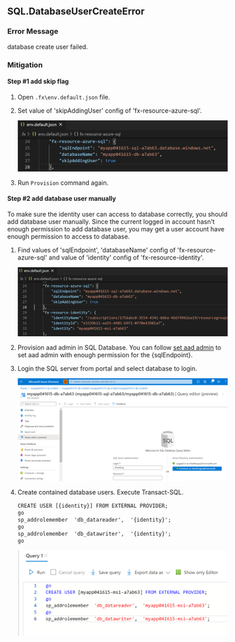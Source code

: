 ## SQL.DatabaseUserCreateError

### Error Message

database <database> create user <user> failed. 

### Mitigation

#### Step #1 add skip flag
1. Open `.fx\env.default.json` file.
1. Set value of 'skipAddingUser' config of 'fx-resource-azure-sql'.

      ![image](../images/fx-core/sql/add-flag.png)

1. Run `Provision` command again.

#### Step #2 add database user manually

To make sure the identity user can access to database correctly, you should add database user manually.
Since the current logged in account hasn't enough permission to add database user, you may get a user account have enough permission to access to database. 
1. Find values of 'sqlEndpoint', 'databaseName' config of 'fx-resource-azure-sql' and value of 'identity' config of 'fx-resource-identity'.

      ![image](../images/fx-core/sql/config.png)

1. Provision aad admin in SQL Database. You can follow [set aad admin](https://docs.microsoft.com/en-us/azure/azure-sql/database/authentication-aad-configure?tabs=azure-powershell#provision-azure-ad-admin-sql-database) to set aad admin with enough permission for the {sqlEndpoint}.

1. Login the SQL server from portal and select database to login.

      ![image](../images/fx-core/sql/login-db.png)

1. Create contained database users. Execute Transact-SQL. 

   ```
   CREATE USER [{identity}] FROM EXTERNAL PROVIDER;
   go
   sp_addrolemember  'db_datareader',  '{identity}';
   go
   sp_addrolemember  'db_datawriter',  '{identity}';
   go
   ```

      ![image](../images/fx-core/sql/add-database-user.png)

